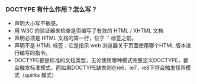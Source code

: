 ###  DOCTYPE 有什么作用？怎么写？
- <!DOCTYPE> 声明大小写不敏感。
- 用 W3C 的验证器来检查是否编写了有效的 HTML / XHTML 文档
- <!DOCTYPE> 声明必须是 HTML 文档的第一行，位于 `<html>` 标签之前。
- <!DOCTYPE> 声明不是 HTML 标签；它是指示 web 浏览器关于页面使用哪个HTML 版本进行编写的指令。
- DOCTYPE都是标准的文档类型，无论使用哪种模式完整定义DOCTYPE，都会触发标准模式，而如果DOCTYPE缺失则在ie6，ie7，ie8下将会触发怪异模式（quirks 模式）
